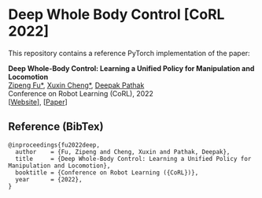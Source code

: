 # Deep Whole Body Control [CoRL 2022]
This repository contains a reference PyTorch implementation of the paper:

<b>Deep Whole-Body Control: Learning a Unified Policy for Manipulation and Locomotion</b> <br>
[Zipeng Fu*](https://zipengfu.github.io/),
[Xuxin Cheng*](https://chengxuxin.github.io/),
[Deepak Pathak](https://www.cs.cmu.edu/~dpathak/) <br>
Conference on Robot Learning (CoRL), 2022 <br>
[[Website](https://manipulation-locomotion.github.io/)], [[Paper](https://arxiv.org/abs/2210.10044)]


## Reference (BibTex)

```
@inproceedings{fu2022deep,
  author    = {Fu, Zipeng and Cheng, Xuxin and Pathak, Deepak},
  title     = {Deep Whole-Body Control: Learning a Unified Policy for Manipulation and Locomotion},
  booktitle = {Conference on Robot Learning ({CoRL})},
  year      = {2022},
}
```
